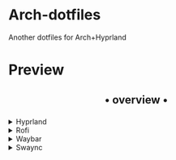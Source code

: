 # Arch-dotfiles
Another dotfiles for Arch+Hyprland

# Preview


<div align="center">
    <h2>• overview •</h2>
    <h3></h3>
</div>



 <details>
  <summary>Hyprland</summary>

  - **Works with**: Hyprpicker, hyprshot, hypridle
  
</details>
 <details>
  <summary>Rofi</summary>

  - **Feautures**: App-launcher, powermenu, wallpaper-select, clipboard, keybinds for Hyprland, calculator
  - **Inspired by**: [powermenu and launcher](https://github.com/adi1090x/rofi), [keybinds](https://github.com/jason9075/rofi-hyprland-keybinds-cheatsheet)
  
</details>
<details>
  <summary>Waybar</summary>

</details>
<details>
  <summary>Swaync</summary>

</details>
